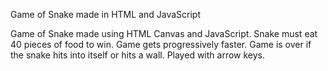 Game of Snake made in HTML and JavaScript

Game of Snake made using HTML Canvas and JavaScript. Snake must eat 40 pieces of food to win. Game gets progressively faster. Game is over if the snake hits into itself or hits a wall. Played with arrow keys.
